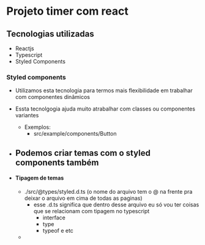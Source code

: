 # Projeto timer com react

## Tecnologias utilizadas

- Reactjs
- Typescript
- Styled Components

### Styled components

- Utilizamos esta tecnologia para termos mais flexibilidade em trabalhar com componentes dinâmicos
- Essta tecnolgogia ajuda muito atrabalhar com classes ou componentes variantes
  - Exemplos:
    - src/example/components/Button
- ## Podemos criar temas com o styled components também

- #### Tipagem de temas
  - ./src/@types/styled.d.ts (o nome do arquivo tem o @ na frente pra deixar o arquivo em cima de todas as paginas)
    - esse .d.ts significa que dentro desse arquivo eu só vou ter coisas que se relacionam com tipagem no typescript
      - interface
      - type
      - typeof e etc
  -
